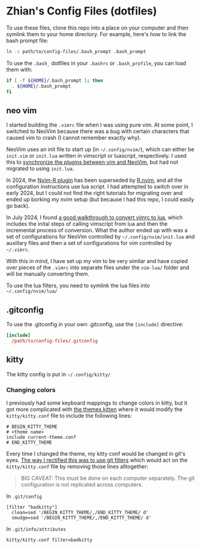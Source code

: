 # Zhian's Config Files (dotfiles)

To use these files, clone this repo into a place on your computer and then 
symlink them to your home directory. For example, here's how to link the bash
prompt file:

```sh
ln -s path/to/config-files/.bash_prompt .bash_prompt
```

To use the `.bash_` dotfiles in your `.bashrc` or `.bash_profile`, you can load
them with:

```bash
if [ -f ${HOME}/.bash_prompt ]; then
  . ${HOME}/.bash_prompt
fi
```

## neo vim

I started building the `.vimrc` file when I was using pure vim. At some point,
I switched to NeoVim because there was a bug with certain characters that caused
vim to crash (I cannot remember exactly why).

NeoVim uses an init file to start up (in `~/.config/nvim/`), which can either
be `init.vim` or `init.lua` written in vimscript or luascript, respectively.
I used this to [synchronize the plugins between vim and
NeoVim](https://www.baeldung.com/linux/vim-neovim-configs), but had not migrated
to using `init.lua`.

In 2024, the [Nvim-R plugin](https://github.com/jalvesaq/Nvim-R/)
has been superseded by [R.nvim](https://github.com/R-nvim/R.nvim), and all the
configuration instructions use lua script. I had attempted to switch over in
early 2024, but I could not find the right tutorials for migrating over and 
ended up borking my nvim setup (but because I had this repo, I could easily
go back). 

In July 2024, I found [a good walkthrough to convert vimrc to
lua](https://www.imaginaryrobots.net/posts/2021-04-17-converting-vimrc-to-lua/),
which includes the inital steps of calling vimscript from lua and then the
incremental process of conversion. What the author ended up with was a set of
configurations for NeoVim controlled by `~/.config/nvim/init.lua` and auxillary
files and then a set of configurations for vim controlled by `~/.vimrc`. 

With this in mind, I have set up my vim to be very similar and have copied over
pieces of the `.vimrc` into separate files under the `vim-lua/` folder and will
be manually converting them. 

To use the lua filters, you need to symlink the lua files into `~/.config/nvim/lua/`

## .gitconfig

To use the .gitconfig in your own .gitconfig, use the `[include]` directive:

```toml
[include]
  /path/to/config-files/.gitconfig
``` 

## kitty

The kitty config is put in `~/.config/kitty/`

### Changing colors

I previously had some keyboard mappings to change colors in kitty, but it got
more complicated with [the themes kitten](https://sw.kovidgoyal.net/kitty/kittens/themes/) 
where it would modify the `kitty/kitty.conf` file to include the following lines:

```
# BEGIN_KITTY_THEME
# <theme name>
include current-theme.conf
# END_KITTY_THEME
```

Every time I changed the theme, my kitty conf would be changed in git's eyes.
[The way I rectified this was to use git
filters](https://stackoverflow.com/a/5272721/2752888) which would act on the
`kitty/kitty.conf` file by removing those lines alltogether:

> BIG CAVEAT: This must be done on each computer separately. The git
> configuration is not replicated across computers.

In `.git/config`

```
[filter "badkitty"]
  clean=sed '/BEGIN_KITTY_THEME/,/END_KITTY_THEME/ d'
  smudge=sed '/BEGIN_KITTY_THEME/,/END_KITTY_THEME/ d'
```

In `.git/info/attributes`

```
kitty/kitty.conf filter=badkitty
```
